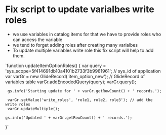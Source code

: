# Fix script to update varialbes write roles

- we use variables in catalog items for that we have to provide roles who can access the variable
- we tend to forget adding roles after creating many varialbes
- To update multiple variables write role this fix script will help to add them.


`function updateItemOptionRoles() {
     var query = 'sys_scope=5f414691db10a4101b2733f3b9961961';   // sys_id of application
     var varGr = new GlideRecord('item_option_new');  // GlideRecord of variables table
     varGr.addEncodedQuery(query);
     varGr.query();

     gs.info('Starting update for ' + varGr.getRowCount() + ' records.'); 

     varGr.setValue('write_roles', 'role1, role2, role3'); // add the write roles 
     varGr.updateMultiple();

    gs.info('Updated ' + varGr.getRowCount() + ' records.');
 }`
